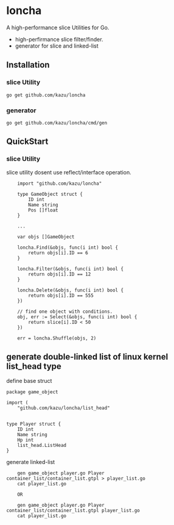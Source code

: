# loncha
A high-performance slice Utilities for Go.
* high-perfirmance slice filter/finder.
* generator for slice and linked-list 

## Installation

### slice Utility 

    go get github.com/kazu/loncha

### generator 

    go get github.com/kazu/loncha/cmd/gen

## QuickStart 

### slice Utility

slice utility dosent use reflect/interface operation.

```
    import "github.com/kazu/loncha"

    type GameObject struct {
        ID int
        Name string
        Pos []float
    }

    ...

    var objs []GameObject

    loncha.Find(&objs, func(i int) bool {
        return objs[i].ID == 6
    } 

    loncha.Filter(&objs, func(i int) bool {
        return objs[i].ID == 12
    } 

	loncha.Delete(&objs, func(i int) bool {
		return objs[i].ID == 555
	})

    // find one object with conditions.
    obj, err := Select(&objs, func(i int) bool {
		return slice[i].ID < 50
	})

    err = loncha.Shuffle(objs, 2)
```

## generate double-linked list of linux kernel list_head type

define base struct

```
package game_object

import (
    "github.com/kazu/loncha/list_head"


type Player struct {
    ID int
    Name string
    Hp int
    list_head.ListHead
}
```

generate linked-list

```
    gen game_object player.go Player container_list/container_list.gtpl > player_list.go
    cat player_list.go

    OR

    gen game_object player.go Player container_list/container_list.gtpl player_list.go
    cat player_list.go
```
